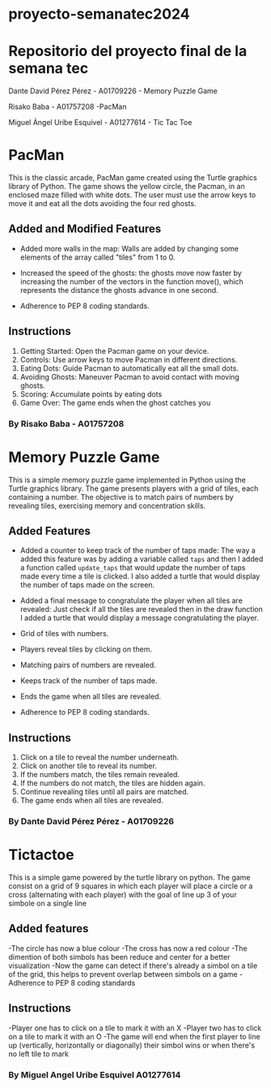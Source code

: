 # proyecto-semanatec2024
# Repositorio del proyecto final de la semana tec

 Dante David Pérez Pérez - A01709226 - Memory Puzzle Game

 Risako Baba - A01757208 -PacMan

 Miguel Ángel Uribe Esquivel - A01277614 - Tic Tac Toe

# PacMan 
This is the classic arcade, PacMan game created using the Turtle graphics library of Python. The game shows the yellow circle, the Pacman, in an enclosed maze filled with white dots. The user must use the arrow keys to move it and eat all the dots avoiding the four red ghosts.

## Added and Modified Features

- Added more walls in the map: Walls are added by changing some elements of the array called "tiles" from 1 to 0. 
- Increased the speed of the ghosts: the ghosts move now faster by increasing the number of the vectors in the function move(), which represents the distance the ghosts advance in one second.

- Adherence to PEP 8 coding standards.
  
## Instructions

1. Getting Started: Open the Pacman game on your device.
2. Controls: Use arrow keys to move Pacman in different directions.
3. Eating Dots: Guide Pacman to automatically eat all the small dots.
4. Avoiding Ghosts: Maneuver Pacman to avoid contact with moving ghosts.
5. Scoring: Accumulate points by eating dots
6. Game Over: The game ends when the ghost catches you

### By Risako Baba - A01757208

# Memory Puzzle Game

This is a simple memory puzzle game implemented in Python using the Turtle graphics library. The game presents players with a grid of tiles, each containing a number. The objective is to match pairs of numbers by revealing tiles, exercising memory and concentration skills.

## Added Features

- Added a counter to keep track of the number of taps made: The way a added this feature was by adding a variable called `taps` and then I added a function called `update_taps` that would update the number of taps made every time a tile is clicked. I also added a turtle that would display the number of taps made on the screen.
- Added a final message to congratulate the player when all tiles are revealed: Just check if all the tiles are revealed then in the draw function I added a turtle that would display a message congratulating the player.


- Grid of tiles with numbers.
- Players reveal tiles by clicking on them.
- Matching pairs of numbers are revealed.
- Keeps track of the number of taps made.
- Ends the game when all tiles are revealed.
- Adherence to PEP 8 coding standards.

## Instructions

1. Click on a tile to reveal the number underneath.
2. Click on another tile to reveal its number.
3. If the numbers match, the tiles remain revealed.
4. If the numbers do not match, the tiles are hidden again.
5. Continue revealing tiles until all pairs are matched.
6. The game ends when all tiles are revealed.

### By Dante David Pérez Pérez - A01709226


# Tictactoe

This is a simple game powered by the turtle library on python. The game consist on a grid of 9 squares in which each player will place a circle or a cross (alternating with each player) with the goal of line up 3 of your simbole on a single line

## Added features
-The circle has now a blue colour
-The cross has now a red colour
-The dimention of both simbols has been reduce and center for a better visualization
-Now the game can detect if there's already a simbol on a tile of the grid, this helps to prevent overlap between simbols on a game
-Adherence to PEP 8 coding standards

## Instructions
-Player one has to click on a tile to mark it with an X
-Player two has to click on a tile to mark it with an O
-The game will end when the first player to line up (vertically, horizontally or diagonally) their simbol wins or when there's no left tile to mark

### By Miguel Angel Uribe Esquivel A01277614
